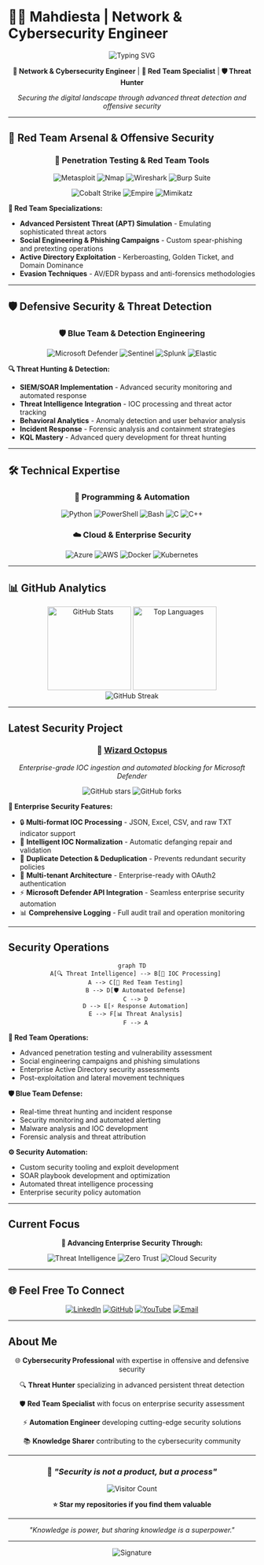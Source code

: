 # 👨‍💻 Mahdiesta | Network & Cybersecurity Engineer 

<div align="center">
  <img src="https://readme-typing-svg.demolab.com?font=Fira+Code&size=22&pause=1000&color=00D9FF&background=0D1117&center=true&width=600&lines=Network+%26+Cybersecurity+Engineer;Red+Team+Specialist;Threat+Hunter+%26+Detection+Engineer;Automation+Security+Enthusiast" alt="Typing SVG" />
</div>

<div align="center">
  
  **🎯 Network & Cybersecurity Engineer** | **🔴 Red Team Specialist** | **🛡️ Threat Hunter**
  
  *Securing the digital landscape through advanced threat detection and offensive security*
  
</div>

---

## 🔴 Red Team Arsenal & Offensive Security

<div align="center">
  
  ### 🎯 Penetration Testing & Red Team Tools
  
  ![Metasploit](https://img.shields.io/badge/Metasploit-2E3440?style=for-the-badge&logo=metasploit&logoColor=white)
  ![Nmap](https://img.shields.io/badge/Nmap-4682B4?style=for-the-badge&logo=nmap&logoColor=white)
  ![Wireshark](https://img.shields.io/badge/Wireshark-1679A7?style=for-the-game&logo=wireshark&logoColor=white)
  ![Burp Suite](https://img.shields.io/badge/Burp_Suite-FF6633?style=for-the-badge&logo=burp-suite&logoColor=white)
  
  ![Cobalt Strike](https://img.shields.io/badge/Cobalt_Strike-FF0000?style=for-the-badge&logo=cobalt&logoColor=white)
  ![Empire](https://img.shields.io/badge/Empire-8B0000?style=for-the-badge&logo=empire&logoColor=white)
  ![Mimikatz](https://img.shields.io/badge/Mimikatz-DC143C?style=for-the-badge&logo=key&logoColor=white)
  
</div>

**🔴 Red Team Specializations:**
- **Advanced Persistent Threat (APT) Simulation** - Emulating sophisticated threat actors
- **Social Engineering & Phishing Campaigns** - Custom spear-phishing and pretexting operations
- **Active Directory Exploitation** - Kerberoasting, Golden Ticket, and Domain Dominance
- **Evasion Techniques** - AV/EDR bypass and anti-forensics methodologies


---

## 🛡️ Defensive Security & Threat Detection

<div align="center">
  
  ### 🛡️ Blue Team & Detection Engineering
  
  ![Microsoft Defender](https://img.shields.io/badge/Microsoft_Defender-00A4EF?style=for-the-badge&logo=microsoft&logoColor=black)
  ![Sentinel](https://img.shields.io/badge/Azure_Sentinel-0078D4?style=for-the-badge&logo=microsoft-azure&logoColor=white)
  ![Splunk](https://img.shields.io/badge/Splunk-000000?style=for-the-badge&logo=splunk&logoColor=white)
  ![Elastic](https://img.shields.io/badge/Elastic-005571?style=for-the-badge&logo=elastic&logoColor=white)
  
</div>

**🔍 Threat Hunting & Detection:**
- **SIEM/SOAR Implementation** - Advanced security monitoring and automated response
- **Threat Intelligence Integration** - IOC processing and threat actor tracking
- **Behavioral Analytics** - Anomaly detection and user behavior analysis
- **Incident Response** - Forensic analysis and containment strategies
- **KQL Mastery** - Advanced query development for threat hunting

---

## 🛠️ Technical Expertise

<div align="center">
  
  ### 🔧 Programming & Automation
  ![Python](https://img.shields.io/badge/Python-3776AB?style=for-the-badge&logo=python&logoColor=white)
  ![PowerShell](https://img.shields.io/badge/PowerShell-5391FE?style=for-the-badge&logo=powershell&logoColor=white)
  ![Bash](https://img.shields.io/badge/Bash-4EAA25?style=for-the-badge&logo=gnu-bash&logoColor=white)
  ![C](https://img.shields.io/badge/C-A8B9CC?style=for-the-badge&logo=c&logoColor=black)
  ![C++](https://img.shields.io/badge/C++-00599C?style=for-the-badge&logo=cplusplus&logoColor=white)
  
  ### ☁️ Cloud & Enterprise Security
  ![Azure](https://img.shields.io/badge/Azure-0078D4?style=for-the-badge&logo=microsoft-azure&logoColor=white)
  ![AWS](https://img.shields.io/badge/AWS-232F3E?style=for-the-badge&logo=amazon-aws&logoColor=white)
  ![Docker](https://img.shields.io/badge/Docker-2496ED?style=for-the-badge&logo=docker&logoColor=white)
  ![Kubernetes](https://img.shields.io/badge/Kubernetes-326CE5?style=for-the-badge&logo=kubernetes&logoColor=white)
  
</div>

---

## 📊 GitHub Analytics

<div align="center">
  <img src="https://github-readme-stats.vercel.app/api?username=xl337x&show_icons=true&theme=tokyonight&hide_border=true&count_private=true&include_all_commits=true&bg_color=0D1117&title_color=00D9FF&text_color=8B949E&icon_color=00D9FF" height="170" alt="GitHub Stats"/>
  <img src="https://github-readme-stats.vercel.app/api/top-langs/?username=xl337x&theme=tokyonight&hide_border=true&layout=compact&card_width=320&bg_color=0D1117&title_color=00D9FF&text_color=8B949E" height="170" alt="Top Languages"/>
</div>

<div align="center">
  <img src="https://github-readme-streak-stats.herokuapp.com/?user=xl337x&theme=tokyonight&hide_border=true&background=0D1117&stroke=00D9FF&ring=00D9FF&fire=FF6600&currStreakNum=FFFFFF&sideNums=FFFFFF&currStreakLabel=00D9FF&sideLabels=8B949E&dates=8B949E" alt="GitHub Streak"/>
</div>

---

## Latest Security Project

<div align="center">
  
  ### 🐙 [Wizard Octopus](https://github.com/xl337x/Wizard-Octopus)
  
  *Enterprise-grade IOC ingestion and automated blocking for Microsoft Defender*
  
  ![GitHub stars](https://img.shields.io/github/stars/xl337x/Wizard-Octopus?style=for-the-badge&logo=github&color=00D9FF)
  ![GitHub forks](https://img.shields.io/github/forks/xl337x/Wizard-Octopus?style=for-the-badge&logo=github&color=00D9FF)
  
</div>

**🎯 Enterprise Security Features:**
- 🔒 **Multi-format IOC Processing** - JSON, Excel, CSV, and raw TXT indicator support
- 🔧 **Intelligent IOC Normalization** - Automatic defanging repair and validation
- 🚫 **Duplicate Detection & Deduplication** - Prevents redundant security policies
- 🏢 **Multi-tenant Architecture** - Enterprise-ready with OAuth2 authentication
- ⚡ **Microsoft Defender API Integration** - Seamless enterprise security automation
- 📊 **Comprehensive Logging** - Full audit trail and operation monitoring

---

##  Security Operations

<div align="center">
  
  ```mermaid
  graph TD
    A[🔍 Threat Intelligence] --> B[🎯 IOC Processing]
    A --> C[🔴 Red Team Testing]
    B --> D[🛡️ Automated Defense]
    C --> D
    D --> E[⚡ Response Automation]
    E --> F[📊 Threat Analysis]
    F --> A
  ```
  
</div>

**🔴 Red Team Operations:**
- Advanced penetration testing and vulnerability assessment
- Social engineering campaigns and phishing simulations
- Enterprise Active Directory security assessments
- Post-exploitation and lateral movement techniques

**🛡️ Blue Team Defense:**
- Real-time threat hunting and incident response
- Security monitoring and automated alerting
- Malware analysis and IOC development
- Forensic analysis and threat attribution

**⚙️ Security Automation:**
- Custom security tooling and exploit development
- SOAR playbook development and optimization
- Automated threat intelligence processing
- Enterprise security policy automation

---

##  Current Focus

<div align="center">
  
  **🚀 Advancing Enterprise Security Through:**
  
  ![Threat Intelligence](https://img.shields.io/badge/Threat_Intelligence-FF6B35?style=flat-square&logo=brain&logoColor=white)
  ![Zero Trust](https://img.shields.io/badge/Zero_Trust-2E86AB?style=flat-square&logo=shield&logoColor=white)
  ![Cloud Security](https://img.shields.io/badge/Cloud_Security-A23B72?style=flat-square&logo=cloud&logoColor=white)
  
</div>

---

## 🌐 Feel Free To Connect

<div align="center">
  
  [![LinkedIn](https://img.shields.io/badge/LinkedIn-0077B5?style=for-the-badge&logo=linkedin&logoColor=white)](https://linkedin.com/in/shammari)
  [![GitHub](https://img.shields.io/badge/GitHub-181717?style=for-the-badge&logo=github&logoColor=white)](https://github.com/xl337x)
  [![YouTube](https://img.shields.io/badge/YouTube-FF0000?style=for-the-badge&logo=youtube&logoColor=white)](https://www.youtube.com/c/mahdiesta)
  [![Email](https://img.shields.io/badge/Email-D14836?style=for-the-badge&logo=gmail&logoColor=white)](mailto:mahdiesta@gmail.com)
  
</div>

---

##  About Me

<div align="center">
  
  🌐 **Cybersecurity Professional** with expertise in offensive and defensive security
  
  🔍 **Threat Hunter** specializing in advanced persistent threat detection
  
  🛡️ **Red Team Specialist** with focus on enterprise security assessment
  
  ⚡ **Automation Engineer** developing cutting-edge security solutions
  
  📚 **Knowledge Sharer** contributing to the cybersecurity community
  
</div>

---

<div align="center">
  
  ### 💭 *"Security is not a product, but a process"*
  
  ![Visitor Count](https://visitor-badge.laobi.icu/badge?page_id=xl337x.xl337x&color=00D9FF)
  
  **⭐ Star my repositories if you find them valuable**
  
</div>

---

<div align="center">
<em>"Knowledge is power, but sharing knowledge is a superpower."</em>

---

<img src="https://capsule-render.vercel.app/api?type=waving&color=gradient&customColorList=0,2,3,4,5,6&height=100&section=footer&text=Protecting%20Your%20Cyber%20Space&fontSize=16&fontAlignY=65&fontColor=ffffff" alt="Signature" />
</div>

